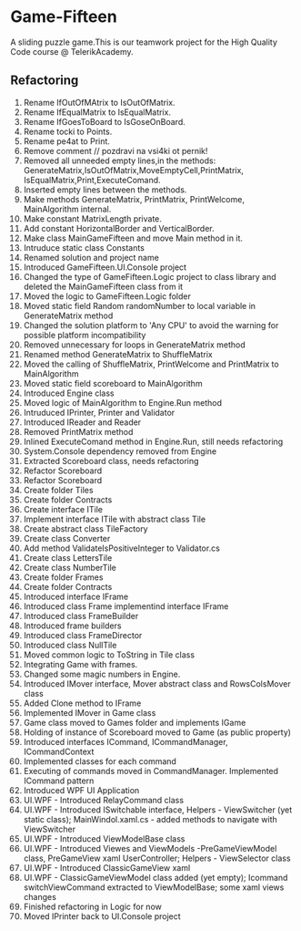 # Game-Fifteen

A sliding puzzle game.This is our teamwork project for the High Quality Code course @ TelerikAcademy.

## Refactoring

1. Rename  IfOutOfMAtrix to IsOutOfMatrix.
2. Rename IfEqualMatrix to IsEqualMatrix.
3. Rename IfGoesToBoard to IsGoseOnBoard.
4. Rename tocki to Points.
5. Rename pe4at to Print.
6. Remove comment // pozdravi na vsi4ki ot pernik!
7. Removed all unneeded empty lines,in the methods:
GenerateMatrix,IsOutOfMatrix,MoveEmptyCell,PrintMatrix,
IsEqualMatrix,Print,ExecuteComand.
8. Inserted empty lines between the methods.
9. Make methods GenerateMatrix, PrintMatrix, PrintWelcome,
MainAlgorithm internal.
10. Make constant MatrixLength private.
11. Add constant HorizontalBorder and VerticalBorder.
12. Make class  MainGameFifteen and move Main method in it.
13. Intruduce static class Constants
14. Renamed solution and project name
15. Introduced GameFifteen.UI.Console project
16. Changed the type of GameFifteen.Logic project to class library and deleted the MainGameFifteen class from it
17. Moved the logic to GameFifteen.Logic folder
18. Moved static field Random randomNumber to local variable in GenerateMatrix method
19. Changed the solution platform to 'Any CPU' to avoid the warning for possible platform incompatibility
20. Removed unnecessary for loops in GenerateMatrix method
21. Renamed method GenerateMatrix to ShuffleMatrix
22. Moved the calling of ShuffleMatrix, PrintWelcome and PrintMatrix to MainAlgorithm
23. Moved static field scoreboard to MainAlgorithm
24. Introduced Engine class
25. Moved logic of MainAlgorithm to Engine.Run method
26. Intruduced IPrinter, Printer and Validator
27. Introduced IReader and Reader
28. Removed PrintMatrix method
29. Inlined ExecuteComand method in Engine.Run, still needs refactoring
30. System.Console dependency removed from Engine
31. Extracted Scoreboard class, needs refactoring
32. Refactor Scoreboard
33. Refactor Scoreboard
34. Create folder Tiles
35. Create folder Contracts
36. Create interface ITile
37. Implement interface ITile with abstract class Tile
38. Create abstract class TileFactory
39. Create class Converter 
40. Add method ValidateIsPositiveInteger to Validator.cs
41. Create class LettersTile
42. Create class NumberTile
43. Create folder Frames
44. Create folder Contracts
45. Introduced interface IFrame
46. Introduced class Frame implementind interface IFrame
47. Introduced class FrameBuilder
48. Introduced frame builders 
49. Introduced class FrameDirector
50. Introduced class NullTile
51. Moved common logic to ToString in Tile class
52. Integrating Game with frames. 
53. Changed some magic numbers in Engine.
54. Introduced IMover interface, Mover abstract class and RowsColsMover class
55. Added Clone method to IFrame
56. Implemented IMover in Game class
57. Game class moved to Games folder and implements IGame
58. Holding of instance of Scoreboard moved to Game (as public property)
59. Introduced interfaces ICommand, ICommandManager, ICommandContext
60. Implemented classes for each command
61. Executing of commands moved in CommandManager. Implemented ICommand pattern
62. Introduced WPF UI Application
63. UI.WPF - Introduced RelayCommand class
64. UI.WPF - Introduced ISwitchable interface, Helpers - ViewSwitcher (yet static class); MainWindol.xaml.cs - added methods to navigate with ViewSwitcher
65. UI.WPF - Introduced ViewModelBase class
66. UI.WPF - Introduced Viewes and ViewModels -PreGameViewModel class, PreGameView xaml UserController; Helpers - ViewSelector class
67. UI.WPF - Introduced ClassicGameView xaml
68. UI.WPF - ClassicGameViewModel class added (yet empty); Icommand switchViewCommand extracted to ViewModelBase; some xaml views changes
69. Finished refactoring in Logic for now
70. Moved IPrinter back to UI.Console project